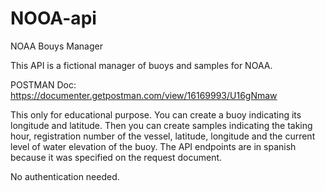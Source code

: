 # NOOA-api
NOAA Bouys Manager

This API is a fictional manager of buoys and samples for NOAA.


POSTMAN Doc: https://documenter.getpostman.com/view/16169993/U16gNmaw


This only for educational purpose. You can create a buoy indicating its longitude and latitude. Then you can create samples indicating the taking hour, registration number of the vessel, latitude, longitude and the current level of water elevation of the buoy. The API endpoints are in spanish because it was specified on the request document.


No authentication needed.

